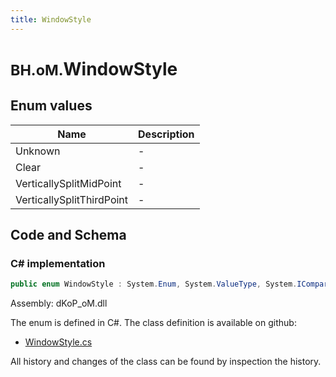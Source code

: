 ```yaml
---
title: WindowStyle
---
```


# <small>BH.oM.</small>**WindowStyle**



## Enum values

| Name            | Description                                                    |
|-----------------|----------------------------------------------------------------|
| Unknown |  -  |
| Clear |  -  |
| VerticallySplitMidPoint |  -  |
| VerticallySplitThirdPoint |  -  |


## Code and Schema

### C# implementation

``` C# title="C#"
public enum WindowStyle : System.Enum, System.ValueType, System.IComparable, System.ISpanFormattable, System.IFormattable, System.IConvertible
```

Assembly: dKoP_oM.dll

The enum is defined in C#. The class definition is available on github:

- [WindowStyle.cs](https://github.com/BHoM/dKoP_Toolkit/blob/develop/dKoP_oM/Geometry\Enums\WindowStyle.cs)

All history and changes of the class can be found by inspection the history.
